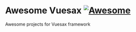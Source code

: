# Awesome Vuesax [![Awesome](https://awesome.re/badge.svg)](https://awesome.re)

Awesome projects for Vuesax framework
